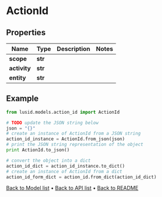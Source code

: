 # ActionId


## Properties
Name | Type | Description | Notes
------------ | ------------- | ------------- | -------------
**scope** | **str** |  | 
**activity** | **str** |  | 
**entity** | **str** |  | 

## Example

```python
from lusid.models.action_id import ActionId

# TODO update the JSON string below
json = "{}"
# create an instance of ActionId from a JSON string
action_id_instance = ActionId.from_json(json)
# print the JSON string representation of the object
print ActionId.to_json()

# convert the object into a dict
action_id_dict = action_id_instance.to_dict()
# create an instance of ActionId from a dict
action_id_form_dict = action_id.from_dict(action_id_dict)
```
[Back to Model list](../README.md#documentation-for-models) &#8226; [Back to API list](../README.md#documentation-for-api-endpoints) &#8226; [Back to README](../README.md)


